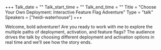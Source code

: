 +++
Talk_date = ""
Talk_start_time = ""
Talk_end_time = ""
Title = "Choose Your Own Deployment: Interactive Feature Flag Adventure"
Type = "talk"
Speakers = ["heidi-waterhouse"]
+++

Welcome, bold adventurer! Are you ready to work with me to explore the multiple paths of deployment, activation, and feature flags? The audience drives the talk by choosing different deployment and activation options in real time and we’ll see how the story ends.
